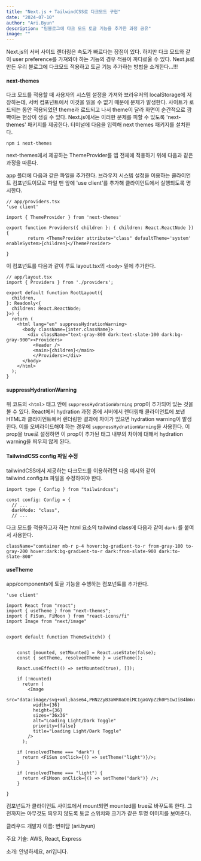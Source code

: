```yaml
---
title: "Next.js + TailwindCSS로 다크모드 구현"
date: "2024-07-10"
author: "Ari.Byun"
description: "팀블로그에 다크 모드 토글 기능을 추가한 과정 공유"
image: ""
---
```


Next.js의 서버 사이드 렌더링은 속도가 빠르다는 장점이 있다. 하지만 다크 모드와 같이 user preference를 가져와야 하는 기능의 경우 적용이 까다로울 수 있다. Next.js로 만든 우리 블로그에 다크모드 적용하고 토글 기능 추가하는 방법을 소개한다...!!!

#### next-themes
다크 모드를 적용할 때 사용자의 시스템 설정을 가져와 브라우저의 localStorage에 저장하는데, 서버 컴포넌트에서 이것을 읽을 수 없기 때문에 문제가 발생한다. 사이트가 로드되는 동안 적용되었던 theme과 로드되고 나서 theme이 달라 화면이 순간적으로 깜빡이는 현상이 생길 수 있다. Next.js에서는 이러한 문제를 피할 수 있도록 'next-themes' 패키지를 제공한다.
터미널에 다음을 입력해 next themes 패키지를 설치한다.

```
npm i next-themes
```

next-themes에서 제공하는 ThemeProvider를 앱 전체에 적용하기 위해 다음과 같은 과정을 따른다.

app 폴더에 다음과 같은 파일을 추가한다. 브라우저 시스템 설정을 이용하는 클라이언트 컴포넌트이므로 파일 맨 앞에 'use client'를 추가해 클라이언트에서 실행되도록 명시한다.

```
// app/providers.tsx
'use client'

import { ThemeProvider } from 'next-themes'

export function Providers({ children }: { children: React.ReactNode }){
        return <ThemeProvider attribute="class" defaultTheme='system' enableSystem>{children}</ThemeProvider>
    
}
```

이 컴포넌트를 다음과 같이 루트 layout.tsx의 `<body>` 밑에 추가한다.
```
// app/layout.tsx
import { Providers } from './providers';

export default function RootLayout({
  children,
}: Readonly<{
  children: React.ReactNode;
}>) {
  return (
    <html lang="en" suppressHydrationWarning>
      <body className={inter.className}>
        <div className="text-gray-800 dark:text-slate-100 dark:bg-gray-900"><Providers>
          <Header />
          <main>{children}</main>
          </Providers></div>
      </body>
    </html>
  );
}

```

#### suppressHydrationWarning
위 코드의 `<html>` 태그 안에 `suppressHydrationWarning` prop이 추가되어 있는 것을 볼 수 있다. React에서 hydration 과정 중에 서버에서 렌더링해 클라이언트에 보낸 HTML과 클라이언트에서 렌더링한 결과에 차이가 있으면 hydration warning이 발생한다. 이를 오버라이드해야 하는 경우에 `suppressHydrationWarning`을 사용한다. 이 prop을 true로 설정하면 이 prop이 추가된 태그 내부의 차이에 대해서 hydration warning을 띄우지 않게 된다.


#### TailwindCSS config 파일 수정
tailwindCSS에서 제공하는 다크모드를 이용하려면 다음 예시와 같이 tailwind.config.ts 파일을 수정하여야 한다.

```
import type { Config } from "tailwindcss";

const config: Config = {
  // ...
  darkMode: "class",
  // ...
```

다크 모드를 적용하고자 하는 html 요소의 tailwind class에 다음과 같이 `dark:`를 붙여서 사용한다.

```
className="container mb-r p-4 hover:bg-gradient-to-r from-gray-100 to-gray-200 hover:dark:bg-gradient-to-r dark:from-slate-900 dark:to-slate-800"
```


#### useTheme
app/components에 토글 기능을 수행하는 컴포넌트를 추가한다. 

```
'use client'

import React from "react";
import { useTheme } from "next-themes";
import { FiSun, FiMoon } from "react-icons/fi"
import Image from "next/image"


export default function ThemeSwitch() {


    const [mounted, setMounted] = React.useState(false);
    const { setTheme, resolvedTheme } = useTheme();

    React.useEffect(() => setMounted(true), []);

    if (!mounted)
      return (
        <Image
          src="data:image/svg+xml;base64,PHN2ZyB3aWR0aD0iMCIgaGVpZ2h0PSIwIiB4bWxucz0iaHR0cDovL3d3dy53My5vcmcvMjAwMC9zdmciPgogIDxyZWN0IHdpZHRoPSIwIiBoZWlnaHQ9IjAiIGZpbGw9Im5vbmUiIHN0cm9rZT0ibm9uZSIvPgo8L3N2Zz4="
          width={36}
          height={36}
          sizes="36x36"
          alt="Loading Light/Dark Toggle"
          priority={false}
          title="Loading Light/Dark Toggle"
        />
      );

    if (resolvedTheme === "dark") {
      return <FiSun onClick={() => setTheme("light")}/>;
    }

    if (resolvedTheme === "light") {
      return <FiMoon onClick={() => setTheme("dark")} />;
    }
    
} 
```

컴포넌트가 클라이언트 사이드에서 mount되면 mounted를 true로 바꾸도록 한다. 그 전까지는 아무것도 띄우지 않도록 토글 스위치와 크기가 같은 투명 이미지를 보여준다.



클라우드 개발자
이름: 변미담 (ari.byun)

주요 기술: AWS, React, Express

소개: 안녕하세요, ari입니다.

